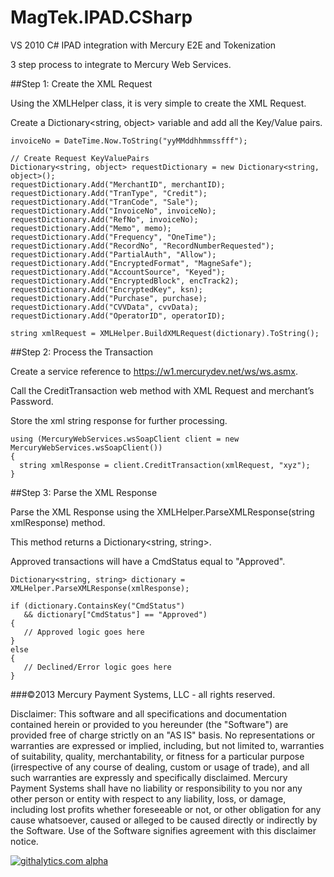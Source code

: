 MagTek.IPAD.CSharp
==================

VS 2010 C# IPAD integration with Mercury E2E and Tokenization

3 step process to integrate to Mercury Web Services.

##Step 1: Create the XML Request
  
Using the XMLHelper class, it is very simple to create the XML Request.
  
Create a Dictionary&lt;string, object&gt; variable and add all the Key/Value pairs.
  
```
invoiceNo = DateTime.Now.ToString("yyMMddhhmmssfff");

// Create Request KeyValuePairs
Dictionary<string, object> requestDictionary = new Dictionary<string, object>();
requestDictionary.Add("MerchantID", merchantID);
requestDictionary.Add("TranType", "Credit");
requestDictionary.Add("TranCode", "Sale");
requestDictionary.Add("InvoiceNo", invoiceNo);
requestDictionary.Add("RefNo", invoiceNo);
requestDictionary.Add("Memo", memo);
requestDictionary.Add("Frequency", "OneTime");
requestDictionary.Add("RecordNo", "RecordNumberRequested");
requestDictionary.Add("PartialAuth", "Allow");
requestDictionary.Add("EncryptedFormat", "MagneSafe");
requestDictionary.Add("AccountSource", "Keyed");
requestDictionary.Add("EncryptedBlock", encTrack2);
requestDictionary.Add("EncryptedKey", ksn);
requestDictionary.Add("Purchase", purchase);
requestDictionary.Add("CVVData", cvvData);
requestDictionary.Add("OperatorID", operatorID);

string xmlRequest = XMLHelper.BuildXMLRequest(dictionary).ToString();
```
  
##Step 2: Process the Transaction

Create a service reference to https://w1.mercurydev.net/ws/ws.asmx.

Call the CreditTransaction web method with XML Request and merchant’s Password.

Store the xml string response for further processing.

```
using (MercuryWebServices.wsSoapClient client = new MercuryWebServices.wsSoapClient())
{
  string xmlResponse = client.CreditTransaction(xmlRequest, "xyz");
}
```

##Step 3: Parse the XML Response

Parse the XML Response using the XMLHelper.ParseXMLResponse(string xmlResponse) method.

This method returns a Dictionary&lt;string, string&gt;.

Approved transactions will have a CmdStatus equal to "Approved".

```
Dictionary<string, string> dictionary = XMLHelper.ParseXMLResponse(xmlResponse);

if (dictionary.ContainsKey("CmdStatus")
   && dictionary["CmdStatus"] == "Approved")
{
   // Approved logic goes here
}
else
{
   // Declined/Error logic goes here
}
```

###©2013 Mercury Payment Systems, LLC - all rights reserved.

Disclaimer:
This software and all specifications and documentation contained herein or provided to you hereunder (the "Software") are provided free of charge strictly on an "AS IS" basis. No representations or warranties are expressed or implied, including, but not limited to, warranties of suitability, quality, merchantability, or fitness for a particular purpose (irrespective of any course of dealing, custom or usage of trade), and all such warranties are expressly and specifically disclaimed. Mercury Payment Systems shall have no liability or responsibility to you nor any other person or entity with respect to any liability, loss, or damage, including lost profits whether foreseeable or not, or other obligation for any cause whatsoever, caused or alleged to be caused directly or indirectly by the Software. Use of the Software signifies agreement with this disclaimer notice.

[![githalytics.com alpha](https://cruel-carlota.pagodabox.com/048f1815a140ad4df1c0ac3ecac9487c "githalytics.com")](http://githalytics.com/MercuryPay/MagTek.IPAD.CSharp)
